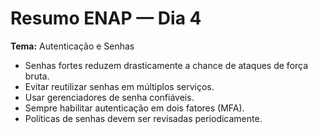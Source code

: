 # Resumo ENAP — Dia 4
**Tema:** Autenticação e Senhas

- Senhas fortes reduzem drasticamente a chance de ataques de força bruta.
- Evitar reutilizar senhas em múltiplos serviços.
- Usar gerenciadores de senha confiáveis.
- Sempre habilitar autenticação em dois fatores (MFA).
- Políticas de senhas devem ser revisadas periodicamente.


